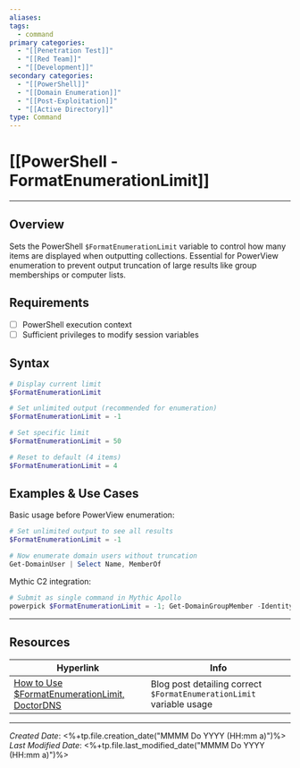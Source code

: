 ```yaml
---
aliases:
tags:
  - command
primary categories:
  - "[[Penetration Test]]"
  - "[[Red Team]]"
  - "[[Development]]"
secondary categories:
  - "[[PowerShell]]"
  - "[[Domain Enumeration]]"
  - "[[Post-Exploitation]]"
  - "[[Active Directory]]"
type: Command
---
```

# [[PowerShell - FormatEnumerationLimit]]

---

## Overview

Sets the PowerShell `$FormatEnumerationLimit` variable to control how many items are displayed when outputting collections. Essential for PowerView enumeration to prevent output truncation of large results like group memberships or computer lists.

## Requirements

* [ ] PowerShell execution context
* [ ] Sufficient privileges to modify session variables

## Syntax

```powershell
# Display current limit
$FormatEnumerationLimit

# Set unlimited output (recommended for enumeration)
$FormatEnumerationLimit = -1

# Set specific limit
$FormatEnumerationLimit = 50

# Reset to default (4 items)
$FormatEnumerationLimit = 4
```

## Examples & Use Cases

Basic usage before PowerView enumeration:
```powershell
# Set unlimited output to see all results
$FormatEnumerationLimit = -1

# Now enumerate domain users without truncation
Get-DomainUser | Select Name, MemberOf
```

Mythic C2 integration:
```powershell
# Submit as single command in Mythic Apollo
powerpick $FormatEnumerationLimit = -1; Get-DomainGroupMember -Identity "Domain Admins"
```

---

## Resources

| Hyperlink                                                                                                                               | Info                                                                 |
| --------------------------------------------------------------------------------------------------------------------------------------- | -------------------------------------------------------------------- |
| [How to Use $FormatEnumerationLimit, DoctorDNS](https://devblogs.microsoft.com/powershell-community/how-to-use-formatenumerationlimit/) | Blog post detailing correct `$FormatEnumerationLimit` variable usage |

---

*Created Date*: <%+tp.file.creation_date("MMMM Do YYYY (HH:mm a)")%>  
*Last Modified Date*: <%+tp.file.last_modified_date("MMMM Do YYYY (HH:mm a)")%>
